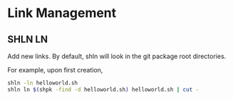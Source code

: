 # Link Management

## SHLN LN

Add new links.  By default, shln will look in the git package root directories.

For example, upon first creation, 

```bash
shln -ln helloworld.sh
shln ln $(shpk -find -d helloworld.sh) helloworld.sh | cut -

```